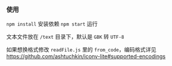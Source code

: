 ### 使用

`npm install` 安装依赖
`npm start` 运行

文本文件放在 `/text` 目录下，默认是 `GBK` 转 `UTF-8`

如果想换格式修改 `readFile.js` 里的 `from_code`，编码格式详见 https://github.com/ashtuchkin/iconv-lite#supported-encodings
